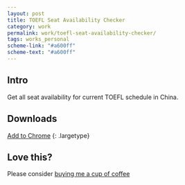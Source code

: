 ```yaml
---
layout: post
title: TOEFL Seat Availability Checker
category: work
permalink: work/toefl-seat-availability-checker/
tags: works_personal
scheme-link: "#a600ff"
scheme-text: "#a600ff"
---
```


## Intro
Get all seat availability for current TOEFL schedule in China.

## Downloads
[Add to Chrome](https://chrome.google.com/webstore/detail/eaionkhblciebfcdjnpjefjhfmcohhhh)
{: .largetype}

## Love this?
Please consider [buying me a cup of coffee](//donate.ifengge.cn/)